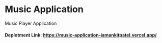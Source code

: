 # Music Application
 Music Player Application
<h4>Deplotment Link: <a href="https://music-application-iamankitpatel.vercel.app/">https://music-application-iamankitpatel.vercel.app/</a></h4>
